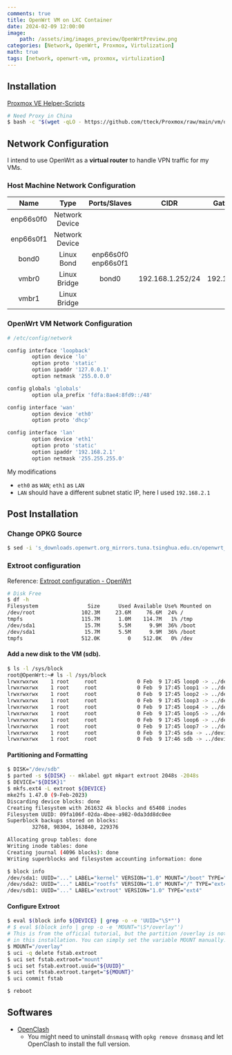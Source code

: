 ```yaml
---
comments: true
title: OpenWrt VM on LXC Container
date: 2024-02-09 12:00:00
image:
    path: /assets/img/images_preview/OpenWrtPreview.png
categories: [Network, OpenWrt, Proxmox, Virtulization]
math: true
tags: [network, openwrt-vm, proxmox, virtulization]
---
```


## Installation

[Proxmox VE Helper-Scripts](https://tteck.github.io/Proxmox/)

```bash
# Need Proxy in China
$ bash -c "$(wget -qLO - https://github.com/tteck/Proxmox/raw/main/vm/openwrt.sh)"
```

## Network Configuration

I intend to use OpenWrt as a **virtual router** to handle VPN traffic for my VMs.

### Host Machine Network Configuration

|   Name    |      Type      |    Ports/Slaves     |       CIDR       |   Gateway   |   Comment   |
| :-------: | :------------: | :-----------------: | :--------------: | :---------: | :---------: |
| enp66s0f0 | Network Device |                     |                  |             |             |
| enp66s0f1 | Network Device |                     |                  |             |             |
|   bond0   |   Linux Bond   | enp66s0f0 enp66s0f1 |                  |             |             |
|   vmbr0   |  Linux Bridge  |        bond0        | 192.168.1.252/24 | 192.168.1.1 | Main Bridge |
|   vmbr1   |  Linux Bridge  |                     |                  |             | OpenWrt-LAN |

### OpenWrt VM Network Configuration

```bash
# /etc/config/network

config interface 'loopback'
        option device 'lo'
        option proto 'static'
        option ipaddr '127.0.0.1'
        option netmask '255.0.0.0'

config globals 'globals'
        option ula_prefix 'fdfa:8ae4:8fd9::/48'

config interface 'wan'
        option device 'eth0'
        option proto 'dhcp'

config interface 'lan'
        option device 'eth1'
        option proto 'static'
        option ipaddr '192.168.2.1'
        option netmask '255.255.255.0'
```

My modifications

- `eth0` as `WAN`; `eth1` as `LAN`
- `LAN` should have a different subnet static IP, here I used `192.168.2.1`

## Post Installation

### Change OPKG Source

```bash
$ sed -i 's_downloads.openwrt.org_mirrors.tuna.tsinghua.edu.cn/openwrt_' /etc/opkg/distfeeds.conf
```

### Extroot configuration

Reference: [Extroot configuration - OpenWrt](https://openwrt.org/docs/guide-user/additional-software/extroot_configuration)

```bash
# Disk Free
$ df -h
Filesystem                Size      Used Available Use% Mounted on
/dev/root               102.3M     23.6M     76.6M  24% /
tmpfs                   115.7M      1.0M    114.7M   1% /tmp
/dev/sda1                15.7M      5.5M      9.9M  36% /boot
/dev/sda1                15.7M      5.5M      9.9M  36% /boot
tmpfs                   512.0K         0    512.0K   0% /dev
```
#### Add a new disk to the VM (sdb).
```bash
$ ls -l /sys/block
root@OpenWrt:~# ls -l /sys/block
lrwxrwxrwx    1 root     root             0 Feb  9 17:45 loop0 -> ../devices/virtual/block/loop0
lrwxrwxrwx    1 root     root             0 Feb  9 17:45 loop1 -> ../devices/virtual/block/loop1
lrwxrwxrwx    1 root     root             0 Feb  9 17:45 loop2 -> ../devices/virtual/block/loop2
lrwxrwxrwx    1 root     root             0 Feb  9 17:45 loop3 -> ../devices/virtual/block/loop3
lrwxrwxrwx    1 root     root             0 Feb  9 17:45 loop4 -> ../devices/virtual/block/loop4
lrwxrwxrwx    1 root     root             0 Feb  9 17:45 loop5 -> ../devices/virtual/block/loop5
lrwxrwxrwx    1 root     root             0 Feb  9 17:45 loop6 -> ../devices/virtual/block/loop6
lrwxrwxrwx    1 root     root             0 Feb  9 17:45 loop7 -> ../devices/virtual/block/loop7
lrwxrwxrwx    1 root     root             0 Feb  9 17:45 sda -> ../devices/.../sda
lrwxrwxrwx    1 root     root             0 Feb  9 17:46 sdb -> ../devices/.../sdb
```

#### Partitioning and Formatting

```bash
$ DISK="/dev/sdb"
$ parted -s ${DISK} -- mklabel gpt mkpart extroot 2048s -2048s
$ DEVICE="${DISK}1"
$ mkfs.ext4 -L extroot ${DEVICE}
mke2fs 1.47.0 (9-Feb-2023)
Discarding device blocks: done
Creating filesystem with 261632 4k blocks and 65408 inodes
Filesystem UUID: 09fa106f-02da-4bee-a982-0da3dd8dc0ee
Superblock backups stored on blocks:
        32768, 98304, 163840, 229376

Allocating group tables: done
Writing inode tables: done
Creating journal (4096 blocks): done
Writing superblocks and filesystem accounting information: done

$ block info
/dev/sda1: UUID="..." LABEL="kernel" VERSION="1.0" MOUNT="/boot" TYPE="ext4"
/dev/sda2: UUID="..." LABEL="rootfs" VERSION="1.0" MOUNT="/" TYPE="ext4"
/dev/sdb1: UUID="..." LABEL="extroot" VERSION="1.0" TYPE="ext4"
```

#### Configure Extroot

```bash
$ eval $(block info ${DEVICE} | grep -o -e 'UUID="\S*"')
# $ eval $(block info | grep -o -e 'MOUNT="\S*/overlay"')
# This is from the official tutorial, but the partition /overlay is not presented 
# in this installation. You can simply set the variable MOUNT manually.
$ MOUNT="/overlay"
$ uci -q delete fstab.extroot
$ uci set fstab.extroot="mount"
$ uci set fstab.extroot.uuid="${UUID}"
$ uci set fstab.extroot.target="${MOUNT}"
$ uci commit fstab

$ reboot
```

## Softwares

- [OpenClash](https://github.com/vernesong/OpenClash)
  - You might need to uninstall `dnsmasq` with `opkg remove dnsmasq` and let OpenClash to install the full version.